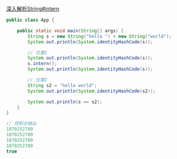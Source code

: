 [深入解析String#intern](https://tech.meituan.com/2014/03/06/in-depth-understanding-string-intern.htm)

```java
public class App {

    public static void main(String[] args) {
        String s = new String("hello ") + new String("world");
        System.out.println(System.identityHashCode(s));

        // 位置1
        System.out.println(System.identityHashCode(s));
        s.intern();
        System.out.println(System.identityHashCode(s));

        // 位置2
        String s2 = "hello world";
        System.out.println(System.identityHashCode(s2));

        System.out.println(s == s2);
    }
}

// 控制台输出
1870252780
1870252780
1870252780
1870252780
true
```

